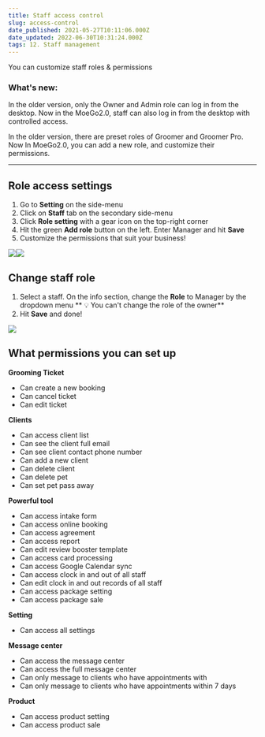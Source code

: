 ```yaml
---
title: Staff access control
slug: access-control
date_published: 2021-05-27T10:11:06.000Z
date_updated: 2022-06-30T10:31:24.000Z
tags: 12. Staff management
---
```


You can customize staff roles & permissions

### What's new: 

In the older version, only the Owner and Admin role can log in from the desktop. Now in the MoeGo2.0, staff can also log in from the desktop with controlled access. 

In the older version, there are preset roles of Groomer and Groomer Pro. Now In MoeGo2.0, you can add a new role, and customize their permissions.

---

## Role access settings

1. Go to **Setting** on the side-menu
2. Click on **Staff** tab on the secondary side-menu
3. Click **Role setting** with a gear icon on the top-right corner
4. Hit the green **Add role** button on the left. Enter Manager and hit **Save**
5. Customize the permissions that suit your business!

![](__GHOST_URL__/content/images/2021/09/_24.gif)![](__GHOST_URL__/content/images/2021/09/CleanShot-2021-09-14-at-18.32.57.png)
## Change staff role

1. Select a staff. On the info section, change the **Role** to Manager by the dropdown menu
** 💡 You can't change the role of the owner**
2. Hit **Save** and done!

![](__GHOST_URL__/content/images/2021/09/CleanShot-2021-09-14-at-18.51.39.png)
## What permissions you can set up

**Grooming Ticket**

- Can create a new booking
- Can cancel ticket
- Can edit ticket

**Clients**

- Can access client list
- Can see the client full email
- Can see client contact phone number
- Can add a new client
- Can delete client
- Can delete pet
- Can set pet pass away

**Powerful tool**

- Can access intake form
- Can access online booking
- Can access agreement
- Can access report
- Can edit review booster template
- Can access card processing
- Can access Google Calendar sync
- Can access clock in and out of all staff
- Can edit clock in and out records of all staff
- Can access package setting
- Can access package sale

**Setting**

- Can access all settings

**Message center**

- Can access the message center
- Can access the full message center
- Can only message to clients who have appointments with
- Can only message to clients who have appointments within 7 days

**Product**

- Can access product setting
- Can access product sale

